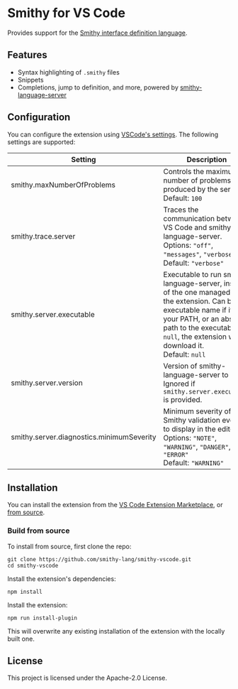 # Smithy for VS Code

Provides support for the [Smithy interface definition language][smithy].

## Features

- Syntax highlighting of `.smithy` files
- Snippets
- Completions, jump to definition, and more, powered by [smithy-language-server][smithy-language-server]

## Configuration

You can configure the extension using [VSCode's settings][vscode-settings]. The
following settings are supported:

| Setting                                   | Description                                                                                                                                                                                                                                    |
|-------------------------------------------|------------------------------------------------------------------------------------------------------------------------------------------------------------------------------------------------------------------------------------------------|
| smithy.maxNumberOfProblems                | Controls the maximum number of problems produced by the server.<br/>Default: `100`                                                                                                                                                             |
| smithy.trace.server                       | Traces the communication between VS Code and smithy-language-server.<br/>Options: `"off"`, `"messages"`, `"verbose"`<br/>Default: `"verbose"`                                                                                                  |
| smithy.server.executable                  | Executable to run smithy-language-server, instead of the one managed by the extension. Can be the executable name if it is on your PATH, or an absolute path to the executable. If `null`, the extension will download it.<br/>Default: `null` |
| smithy.server.version                     | Version of smithy-language-server to use. Ignored if `smithy.server.executable` is provided.                                                                                                                                                   |
| smithy.server.diagnostics.minimumSeverity | Minimum severity of Smithy validation events to display in the editor.<br/>Options: `"NOTE"`, `"WARNING"`, `"DANGER"`, `"ERROR"`<br/>Default: `"WARNING"`                                                                                      |`

## Installation

You can install the extension from the [VS Code Extension Marketplace][marketplace],
or [from source](#build-from-source).

### Build from source

To install from source, first clone the repo:

```shell
git clone https://github.com/smithy-lang/smithy-vscode.git
cd smithy-vscode
```

Install the extension's dependencies:

```shell
npm install
```

Install the extension:

```shell
npm run install-plugin
```

This will overwrite any existing installation of the extension with the locally
built one.

## License

This project is licensed under the Apache-2.0 License.

[smithy]: https://smithy.io
[snippets]: https://code.visualstudio.com/docs/editor/userdefinedsnippets
[marketplace]: https://marketplace.visualstudio.com/items?itemName=smithy.smithy-vscode-extension
[smithy-language-server]: https://github.com/smithy-lang/smithy-language-server.git
[vscode-settings]: https://code.visualstudio.com/docs/configure/settings
